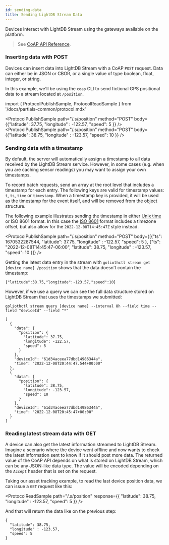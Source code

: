 ```yaml
---
id: sending-data
title: Sending LightDB Stream Data
---
```


Devices interact with LightDB Stream using the gateways available on the platform.

> See [CoAP API Reference](/reference/protocols/coap/lightdb-stream).

### Inserting data with POST

Devices can insert data into LightDB Stream with a CoAP `POST` request. Data can
either be in JSON or CBOR, or a single value of type boolean, float, integer, or
string.

In this example, we'll be using the `coap` CLI to send fictional GPS positional
data to a stream located at `/position`.

import { ProtocolPublishSample, ProtocolReadSample } from '/docs/partials-common/protocol.mdx'

<ProtocolPublishSample path="/.s/position" method="POST" body={{"latitude": 37.75, "longitude" : -122.57, "speed": 5 }} />
<ProtocolPublishSample path="/.s/position" method="POST" body={{"latitude": 38.75, "longitude" : -123.57, "speed": 10 }} />


### Sending data with a timestamp

By default, the server will automatically assign a timestamp to all data
received by the LightDB Stream service. However, in some cases (e.g. when you
are caching sensor readings) you may want to assign your own timestamps.

To record batch requests, send an array at the root level that includes a
timestamp for each entry. The following keys are valid for timestamp values:
`t`, `ts`, `time` or `timestamp`. When a timestamp key is provided, it will be
used as the timestamp for the event itself, and will be removed from the object
structure.

The following example illustrates sending the timestamp in either [Unix
time](https://en.wikipedia.org/wiki/Unix_time) or ISO 8601 format. In this case
the [ISO 8601](https://en.wikipedia.org/wiki/ISO_8601) format includes a
timezone offset, but also allow for the `2022-12-08T14:45:47Z` style instead.

<ProtocolPublishSample path="/.s/position" method="POST" body={[{"ts": 1670532287544, "latitude": 37.75, "longitude" : -122.57, "speed": 5 }, {"ts": "2022-12-08T14:45:47-06:00", "latitude": 38.75, "longitude" : -123.57, "speed": 10 }]} />

Getting the latest data entry in the stream with `goliothctl stream get [device
name] /position` shows that the data doesn't contain the timestamp:

```
{"latitude":38.75,"longitude":-123.57,"speed":10}
```

However, if we use a query we can see the full data structure stored on LightDB
Stream that uses the timestamps we submitted:

```
goliothctl stream query [device name] --interval 8h --field time --field "deviceId" --field "*"
```

```
[
  {
    "data": {
      "position": {
        "latitude": 37.75,
        "longitude": -122.57,
        "speed": 5
      }
    },
    "deviceId": "61d34aceea77dbd14986344a",
    "time": "2022-12-08T20:44:47.544+00:00"
  },
  {
    "data": {
      "position": {
        "latitude": 38.75,
        "longitude": -123.57,
        "speed": 10
      }
    },
    "deviceId": "61d34aceea77dbd14986344a",
    "time": "2022-12-08T20:45:47+00:00"
  }
]
```

### Reading latest stream data with GET

A device can also get the latest information streamed to LightDB Stream. Imagine
a scenario where the device went offline and now wants to check the latest
information sent to know if it should post more data. The returned value of the
CoAP API depends on what is stored on LightDB Stream, which can be any JSON-like
data type. The value will be encoded depending on the `Accept` header that is
set on the request.

Taking our asset tracking example, to read the last device position data, we can
issue a `GET` request like this:

<ProtocolReadSample path="/.s/position" response={{ "latitude": 38.75, "longitude" : -123.57, "speed": 5 }} />

And that will return the data like on the previous step:

```
{
  "latitude": 38.75,
  "longitude" : -123.57,
  "speed": 5
}
```
